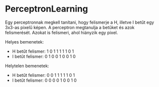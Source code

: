 # PerceptronLearning

Egy perceptronnak megkell tanítani, hogy felismerje a H, illetve I betűt egy 3x3-as pixelű képen. A perceptron megtanulja a betűket és azok felismerését. Azokat is felismeri, ahol hiányzik egy pixel.

Helyes bemenetek: 
- H betűt felismer: 1 0 1 1 1 1 1 0 1
- I betűt felismer: 0 1 0 0 1 0 0 1 0
                  
Helytelen bemenetek: 
- H betűt felismer: 0 0 1 1 1 1 1 0 1
- I betűt felismer: 0 0 0 0 1 0 0 1 0
